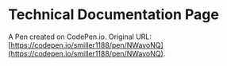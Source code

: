 # Technical Documentation Page

A Pen created on CodePen.io. Original URL: [https://codepen.io/smiller1188/pen/NWavoNQ](https://codepen.io/smiller1188/pen/NWavoNQ).


